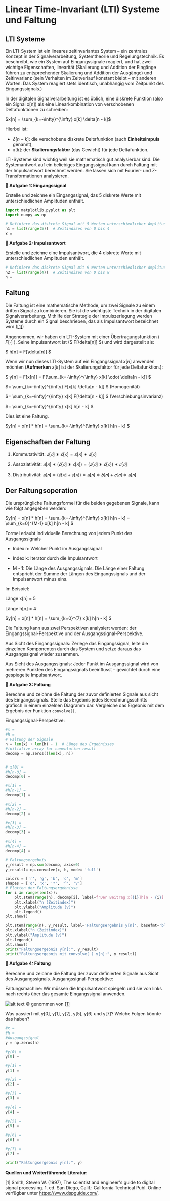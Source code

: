 # Linear Time-Invariant (LTI) Systeme und Faltung

## LTI Systeme

Ein LTI-System ist ein lineares zeitinvariantes System – ein zentrales Konzept in der Signalverarbeitung, Systemtheorie und Regelungstechnik. Es beschreibt, wie ein System auf Eingangssignale reagiert, und hat zwei wichtige Eigenschaften, linearität (Skalierung und Addition der Eingänge führen zu entsprechender Skalierung und Addition der Ausgänge) und Zeitinvarianz (sein Verhalten im Zeitverlauf konstant bleibt – mit anderen Worten: Das System reagiert stets identisch, unabhängig vom Zeitpunkt des Eingangssignals.)

In der digitalen Signalverarbeitung ist es üblich, eine diskrete Funktion (also ein Signal x[n]) als eine Linearkombination von verschobenen Deltafunktionen zu schreiben:

$x[n] = \sum_{k=-\infty}^{\infty} x[k] \delta[n - k]$

Hierbei ist:

- $\delta[n - k]$: die verschobene diskrete Deltafunktion (auch **Einheitsimpuls** genannt),
- $x[k]$: der **Skalierungsfaktor** (das Gewicht) für jede Deltafunktion.


LTI-Systeme sind wichtig weil sie mathematisch gut analysierbar sind. Die Systemantwort auf ein beliebiges Eingangssignal kann durch Faltung mit der Impulsantwort berechnet werden. Sie lassen sich mit Fourier- und Z-Transformationen analysieren.


**📝  Aufgabe 1: Eingangssignal**

Erstelle und zeichne ein Eingangssignal, das 5 diskrete Werte mit unterschiedlichen Amplituden enthält.


```python
import matplotlib.pyplot as plt
import numpy as np

# Definiere das diskrete Signal mit 5 Werten unterschiedlicher Amplitude
n1 = list(range(5))  # Zeitindizes von 0 bis 4
x = 
```

**📝  Aufgabe 2: Impulsantwort**

Erstelle und zeichne eine Impulsantwort, die 4 diskrete Werte mit unterschiedlichen Amplituden enthält.


```python
# Definiere das diskrete Signal mit 9 Werten unterschiedlicher Amplitude
n2 = list(range(4))  # Zeitindizes von 0 bis 8
h = 
```

## Faltung

Die Faltung ist eine mathematische Methode, um zwei Signale zu einem dritten Signal zu kombinieren. Sie ist die wichtigste Technik in der digitalen Signalverarbeitung. Mithilfe der Strategie der Impulszerlegung werden Systeme durch ein Signal beschrieben, das als Impulsantwort bezeichnet wird.([[1]](#1))

Angenommen, wir haben ein LTI-System mit einer Übertragungsfunktion \( $F[\cdot]$ \). Seine Impulsantwort ist \($ F[\delta[n]] $\) und wird dargestellt als:

$
h[n] = F[\delta[n]]
$

Wenn wir nun dieses LTI-System auf ein Eingangssignal $x[n]$ anwenden möchten (**Aufmerken** $x[k]$ ist der Skalierungsfaktor für jede Deltafunktion.):

$ y[n] = F[x[n]] = F[\sum_{k=-\infty}^{\infty} x[k] \cdot \delta[n - k]] $

$= \sum_{k=-\infty}^{\infty} F[x[k] \delta[n - k]]  $  (Homogenität)

$= \sum_{k=-\infty}^{\infty} x[k] F[\delta[n - k]]  $  (Verschiebungsinvarianz)

$= \sum_{k=-\infty}^{\infty} x[k] h[n - k]  $ 

Dies ist eine Faltung.

$y[n] = x[n] * h[n] = \sum_{k=-\infty}^{\infty} x[k] h[n - k]  $ 

## Eigenschaften der Faltung
1. Kommutativität:
$𝑎[𝑛]∗𝑏[𝑛]=𝑏[𝑛]∗𝑎[𝑛]$

2. Assoziativität:
$𝑎[𝑛]∗(𝑏[𝑛]∗𝑐[𝑛])=(𝑎[𝑛]∗𝑏[𝑛])∗𝑐[𝑛]$

3. Distributivität:
$𝑎[𝑛]∗(𝑏[𝑛]+𝑐[𝑛])=𝑎[𝑛]∗𝑏[𝑛]+𝑐[𝑛]∗𝑎[𝑛]$


## Der Faltungsoperation

Die ursprüngliche Faltungsformel für die beiden gegebenen Signale, kann wie folgt angegeben werden:

$y[n] = x[n] * h[n] = \sum_{k=-\infty}^{\infty} x[k] h[n - k] =  \sum_{k=0}^{M-1} x[k] h[n - k] $ 

Formel erlaubt individuelle Berechnung von jedem Punkt des Ausgangssignals

- Index n: Welcher Punkt im Ausgangssignal

- Index k: Iterator durch die Impulsantwort

- M - 1: Die Länge des Ausgangssignals. Die Länge einer Faltung entspricht der Summe der Längen des Eingangssignals und der Impulsantwort minus eins.

Im Beispiel:

Länge x[n] = 5

Länge h[n] = 4

$y[n] = x[n] * h[n] = \sum_{k=0}^{7} x[k] h[n - k] $ 

Die Faltung kann aus zwei Perspektiven analysiert werden: der Eingangssignal-Perspektive und der Ausgangssignal-Perspektive.

Aus Sicht des Eingangssignals: Zerlege das Eingangssignal, leite die einzelnen Komponenten durch das System und setze daraus das Ausgangssignal wieder zusammen.

Aus Sicht des Ausgangssignals: Jeder Punkt im Ausgangssignal wird von mehreren Punkten des Eingangssignals beeinflusst – gewichtet durch eine gespiegelte Impulsantwort.

**📝  Aufgabe 3: Faltung**

Berechne und zeichne die Faltung der zuvor definierten Signale aus sicht des Eingangssignals. Stelle das Ergebnis jedes Berechnungsschritts grafisch in einem einzelnen Diagramm dar. Vergleiche das Ergebnis mit dem Ergebnis der Funktion ```convolve()```.

Eingangssignal-Perspektive:


```python
#x = 
#h = 
# Faltung der Signale
n = len(x) + len(h) - 1  # Länge des Ergebnisses
#initialize array for convolution result
decomp = np.zeros((len(x), n))


# x[0] = 
#h[n-0] = 
decomp[0] = 

#x[1] = 
#h[n-1] = 
decomp[1] = 

#x[2] = 
#h[n-2] = 
decomp[2] = 

#x[3] = 
#h[n-3] = 
decomp[3] = 

#x[4] = 
#h[n-4] = 
decomp[4] = 

# Faltungsergebnis
y_result = np.sum(decomp, axis=0)
y_result1= np.convolve(x, h, mode= 'full')

colors = ['r', 'g', 'b', 'c', 'm'] 
shapes = ['o', 'x', '*', '^', 'v']
# Plotten der Faltungsergebnisse
for i in range(len(x)):
    plt.stem(range(n), decomp[i], label=f'Der Beitrag x[{i}]h[n - {i}]', linefmt=colors[i], markerfmt=colors[i] + shapes[i], basefmt='black')
    plt.xlabel("n (Zeitindex)")
    plt.ylabel("Amplitude (v)")
    plt.legend()
plt.show()    

plt.stem(range(n), y_result, label='Faltungsergebnis y[n]', basefmt='black')
plt.xlabel("n (Zeitindex)")
plt.ylabel("Amplitude (v)")
plt.legend()
plt.show()
print("Faltungsergebnis y[n]:", y_result)
print("Faltungsergebnis mit convolve( ) y[n]:", y_result1)
```

**📝  Aufgabe 4: Faltung**

Berechne und zeichne die Faltung der zuvor definierten Signale aus Sicht des Ausgangssignals.
Ausgangssignal-Perspektive:

Faltungsmachine: Wir müssen die Impulsantwort spiegeln und sie von links nach rechts über das gesamte Eingangssignal anwenden. 

![alt text](../attachments/faltungsmachine.png) © genommen von [[1]](#1)

Was passiert mit y[0], y[1], y[2], y[5], y[6] und y[7]? Welche Folgen könnte das haben?


```python
#x = 
#h = 
#Ausgangssignal
y = np.zeros(n)

#y[0] = 
y[0] = 

#y[1] = 
y[1] = 

#y[2] = 
y[2] = 

#y[3] = 
y[3] = 

#y[4] = 
y[4] = 

#y[5] = 
y[5] = 

#y[6] = 
y[6] = 

#y[7] = 
y[7] = 

print("Faltungsergebnis y[n]:", y)

```

**Quellen und Weiterführende Literatur:**

<a id="1">[1]</a> 
Smith, Steven W. (1997), The scientist and engineer's guide to digital signal processing. 1. ed. San Diego, Calif.: California Technical Publ. Online verfügbar unter https://www.dspguide.com/.
